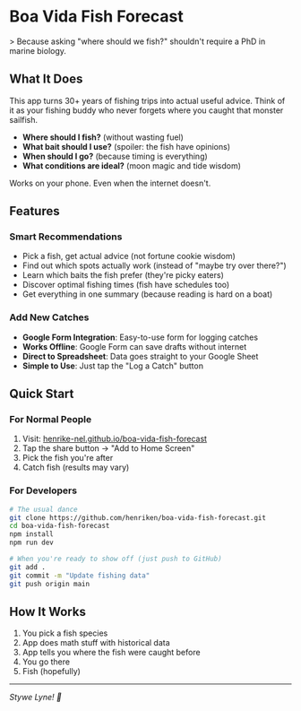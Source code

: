 # Boa Vida Fish Forecast

&gt; Because asking "where should we fish?" shouldn't require a PhD in marine biology.

## What It Does

This app turns 30+ years of fishing trips into actual useful advice. Think of it as your fishing buddy who never forgets where you caught that monster sailfish.

- **Where should I fish?** (without wasting fuel)
- **What bait should I use?** (spoiler: the fish have opinions)
- **When should I go?** (because timing is everything)
- **What conditions are ideal?** (moon magic and tide wisdom)

Works on your phone. Even when the internet doesn't.

## Features

### Smart Recommendations
- Pick a fish, get actual advice (not fortune cookie wisdom)
- Find out which spots actually work (instead of "maybe try over there?")
- Learn which baits the fish prefer (they're picky eaters)
- Discover optimal fishing times (fish have schedules too)
- Get everything in one summary (because reading is hard on a boat)

### Add New Catches
- **Google Form Integration**: Easy-to-use form for logging catches
- **Works Offline**: Google Form can save drafts without internet
- **Direct to Spreadsheet**: Data goes straight to your Google Sheet
- **Simple to Use**: Just tap the "Log a Catch" button

## Quick Start

### For Normal People
1. Visit: [henrike-nel.github.io/boa-vida-fish-forecast](https://henrike-nel.github.io/boa-vida-fish-forecast/)
2. Tap the share button → "Add to Home Screen"
3. Pick the fish you're after
4. Catch fish (results may vary)

### For Developers
```bash
# The usual dance
git clone https://github.com/henriken/boa-vida-fish-forecast.git
cd boa-vida-fish-forecast
npm install
npm run dev

# When you're ready to show off (just push to GitHub)
git add .
git commit -m "Update fishing data"
git push origin main
```

## How It Works

1. You pick a fish species
2. App does math stuff with historical data
3. App tells you where the fish were caught before
4. You go there
5. Fish (hopefully)

---

*Stywe Lyne! 🎣*